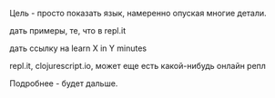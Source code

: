 Цель - просто показать язык, намеренно опуская многие детали.



дать примеры, те, что в repl.it


дать ссылку на learn X in Y minutes


repl.it, clojurescript.io, может еще есть какой-нибудь онлайн репл

Подробнее - будет дальше.
